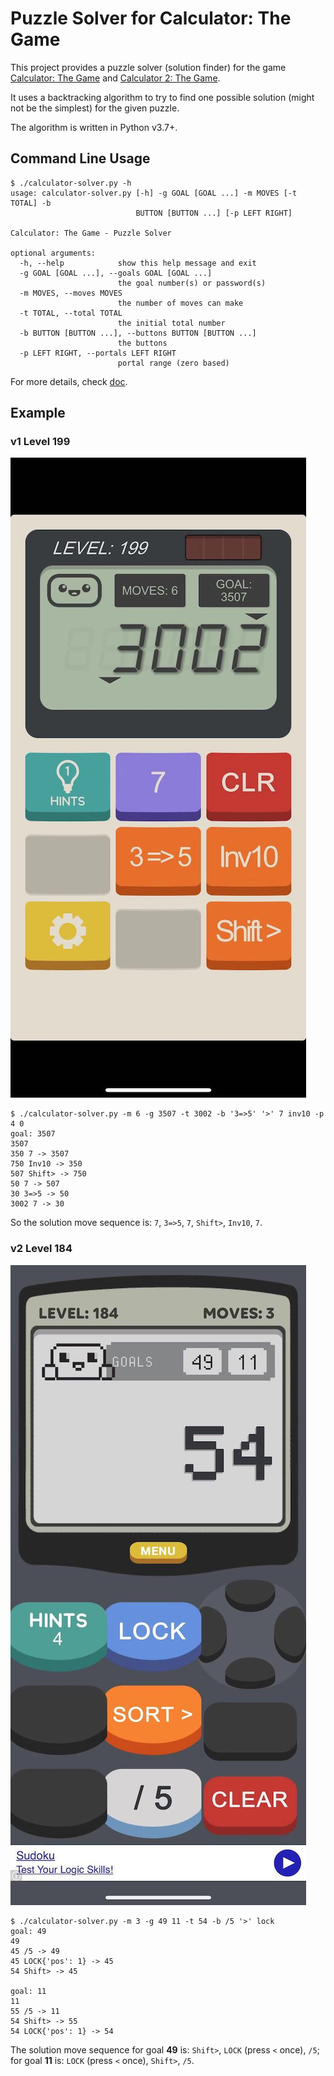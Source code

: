 # Puzzle Solver for Calculator: The Game

This project provides a puzzle solver (solution finder) for the game
[Calculator: The Game](https://itunes.apple.com/us/app/calculator-the-game/id1243055750?mt=8)
and [Calculator 2: The Game](https://itunes.apple.com/us/app/calculator-2-the-game/id1436348748?mt=8).

It uses a backtracking algorithm to try to find one possible solution (might not be the simplest)
for the given puzzle.

The algorithm is written in Python v3.7+.

## Command Line Usage

``` console
$ ./calculator-solver.py -h
usage: calculator-solver.py [-h] -g GOAL [GOAL ...] -m MOVES [-t TOTAL] -b
                            BUTTON [BUTTON ...] [-p LEFT RIGHT]

Calculator: The Game - Puzzle Solver

optional arguments:
  -h, --help            show this help message and exit
  -g GOAL [GOAL ...], --goals GOAL [GOAL ...]
                        the goal number(s) or password(s)
  -m MOVES, --moves MOVES
                        the number of moves can make
  -t TOTAL, --total TOTAL
                        the initial total number
  -b BUTTON [BUTTON ...], --buttons BUTTON [BUTTON ...]
                        the buttons
  -p LEFT RIGHT, --portals LEFT RIGHT
                        portal range (zero based)
```

For more details, check [doc](./doc).

## Example

### v1 Level 199

![v1 Level 199](./doc/img/v1-level-199.jpeg)

``` console
$ ./calculator-solver.py -m 6 -g 3507 -t 3002 -b '3=>5' '>' 7 inv10 -p 4 0
goal: 3507
3507
350 7 -> 3507
750 Inv10 -> 350
507 Shift> -> 750
50 7 -> 507
30 3=>5 -> 50
3002 7 -> 30
```

So the solution move sequence is: `7`, `3=>5`, `7`, `Shift>`, `Inv10`, `7`.

### v2 Level 184

![v2 Level 184](./doc/img/v2-level-184.jpeg)

``` console
$ ./calculator-solver.py -m 3 -g 49 11 -t 54 -b /5 '>' lock
goal: 49
49
45 /5 -> 49
45 LOCK{'pos': 1} -> 45
54 Shift> -> 45

goal: 11
11
55 /5 -> 11
54 Shift> -> 55
54 LOCK{'pos': 1} -> 54
```

The solution move sequence for goal **49** is: `Shift>`, `LOCK` (press `<` once), `/5`;
for goal **11** is: `LOCK` (press `<` once), `Shift>`, `/5`.
